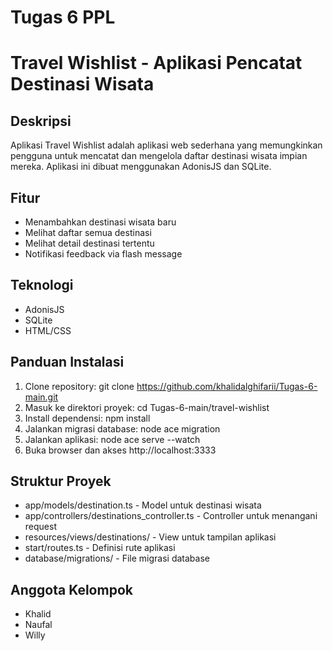 # Tugas 6 PPL
# Travel Wishlist - Aplikasi Pencatat Destinasi Wisata

## Deskripsi
Aplikasi Travel Wishlist adalah aplikasi web sederhana yang memungkinkan pengguna untuk mencatat dan mengelola daftar destinasi wisata impian mereka. Aplikasi ini dibuat menggunakan AdonisJS dan SQLite.

## Fitur
- Menambahkan destinasi wisata baru
- Melihat daftar semua destinasi
- Melihat detail destinasi tertentu
- Notifikasi feedback via flash message

## Teknologi
- AdonisJS
- SQLite
- HTML/CSS

## Panduan Instalasi
1. Clone repository:
git clone https://github.com/khalidalghifarii/Tugas-6-main.git
2. Masuk ke direktori proyek:
cd Tugas-6-main/travel-wishlist
3. Install dependensi:
npm install
4. Jalankan migrasi database:
node ace migration
5. Jalankan aplikasi:
node ace serve --watch
6. Buka browser dan akses http://localhost:3333

## Struktur Proyek
- app/models/destination.ts - Model untuk destinasi wisata
- app/controllers/destinations_controller.ts - Controller untuk menangani request
- resources/views/destinations/ - View untuk tampilan aplikasi
- start/routes.ts - Definisi rute aplikasi
- database/migrations/ - File migrasi database

## Anggota Kelompok
- Khalid
- Naufal
- Willy